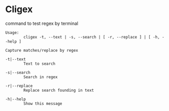 # Cligex

command to test regex by terminal

```
Usage:
        cligex -t, --text | -s, --search | [ -r, --replace ] | [ -h, --help ]

Capture matches/replace by regex

-t|--text
        Text to search

-s|--search
        Search in regex

-r|--replace
        Replace search founding in text

-h|--help
        Show this message
```
